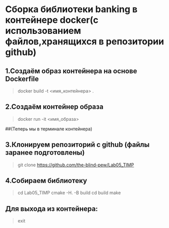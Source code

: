 # Сборка библиотеки banking в контейнере docker(с использованием файлов,хранящихся в репозитории github)
## 1.Создаём образ контейнера на основе Dockerfile
> docker build -t <имя_контейнера> .

## 2.Создаём контейнер образа 
> docker run -it <имя_образа> 

##(Теперь мы в терминале контейнера)

## 3.Клонируем репозиторий с github (файлы заранее подготовлены)
> git clone https://github.com/the-blind-pew/Lab05_TIMP

## 4.Собираем библиотеку
> cd Lab05_TIMP
> cmake -H. -B build
> cd build
> make

## Для выхода из контейнера:
> exit
